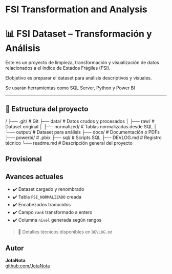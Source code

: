 # FSI Transformation and Analysis
# 📊 FSI Dataset – Transformación y Análisis

Este es un proyecto de limpieza, transformación y visualización de datos relacionados a el índice de Estados Frágiles (FSI). 

Elobjetivo es preparar el dataset para análisis descriptivos y visuales.

Se usarán herramientas como SQL Server, Python y Power BI


---

## 🔧 Estructura del proyecto

/
├── .git/             # Git
├── data/             # Datos crudos y procesados
│   ├── raw/          # Dataset original
│   ├── normalized/   # Tablas normalizadas desde SQL
│   └── output/       # Dataset para análisis
├── docs/             # Documentación o PDFs
├── powerbi/          # .pbix 
├── sql/              # Scripts SQL
├── DEVLOG.md         # Registro técnico
└── readme.md         # Descripción general del proyecto


## Provisional
## Avances actuales

- ✔️ Dataset cargado y renombrado
- ✔️ Tabla `FSI_NORMALIZADO` creada
- ✔️ Encabezados traducidos
- ✔️ Campo `rank` transformado a entero
- ✔️ Columna `nivel` generada según rangos

> 📌 Detalles técnicos disponibles en `DEVLOG.md`




##  Autor

**JotaNota**  
[github.com/JotaNota](https://github.com/JotaNota)